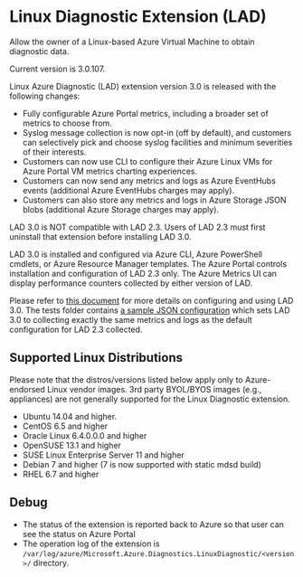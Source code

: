 # Linux Diagnostic Extension (LAD)

Allow the owner of a Linux-based Azure Virtual Machine to obtain diagnostic data.

Current version is 3.0.107.

Linux Azure Diagnostic (LAD) extension version 3.0 is released with the following changes:

- Fully configurable Azure Portal metrics, including a broader set of metrics to choose from.
- Syslog message collection is now opt-in (off by default), and customers can selectively pick and choose syslog facilities and minimum severities of their interests.
- Customers can now use CLI to configure their Azure Linux VMs for Azure Portal VM metrics charting experiences.
- Customers can now send any metrics and logs as Azure EventHubs events (additional Azure EventHubs charges may apply).
- Customers can also store any metrics and logs in Azure Storage JSON blobs (additional Azure Storage charges may apply).

LAD 3.0 is NOT compatible with LAD 2.3. Users of LAD 2.3 must first uninstall that extension before installing LAD 3.0.

LAD 3.0 is installed and configured via Azure CLI, Azure PowerShell cmdlets, or Azure Resource Manager templates. The Azure Portal controls installation and configuration of LAD 2.3 only. The Azure Metrics UI can display performance counters collected by either version of LAD.

Please refer to [this document](https://docs.microsoft.com/azure/virtual-machines/linux/diagnostic-extension) for more details on configuring and using LAD 3.0. The tests folder contains [a sample JSON configuration](https://raw.githubusercontent.com/Azure/azure-linux-extensions/master/Diagnostic/tests/lad_2_3_compatible_portal_pub_settings.json) which sets LAD 3.0 to collecting exactly the same metrics and logs as the default configuration for LAD 2.3 collected. 

## Supported Linux Distributions

Please note that the distros/versions listed below apply only to Azure-endorsed Linux vendor
images. 3rd party BYOL/BYOS images (e.g., appliances) are not generally supported for the
Linux Diagnostic extension.

- Ubuntu 14.04 and higher.
- CentOS 6.5 and higher
- Oracle Linux 6.4.0.0.0 and higher
- OpenSUSE 13.1 and higher
- SUSE Linux Enterprise Server 11 and higher
- Debian 7 and higher (7 is now supported with static mdsd build)
- RHEL 6.7 and higher

## Debug

- The status of the extension is reported back to Azure so that user can see the status on Azure Portal
- The operation log of the extension is `/var/log/azure/Microsoft.Azure.Diagnostics.LinuxDiagnostic/<version>/` directory.

[azure-powershell]: https://azure.microsoft.com/en-us/documentation/articles/powershell-install-configure/
[azure-cli]: https://azure.microsoft.com/en-us/documentation/articles/xplat-cli/
[arm-template]: http://azure.microsoft.com/en-us/documentation/templates/ 
[arm-overview]: https://azure.microsoft.com/en-us/documentation/articles/resource-group-overview/
